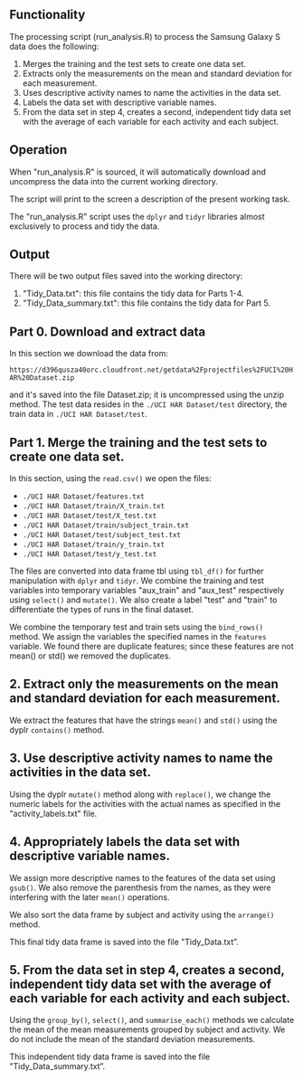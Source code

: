 ## Functionality

The processing script (run_analysis.R) to process the Samsung Galaxy S data does the following:

1. Merges the training and the test sets to create one data set.
2. Extracts only the measurements on the mean and standard deviation for each measurement.
3. Uses descriptive activity names to name the activities in the data set.
4. Labels the data set with descriptive variable names.
5. From the data set in step 4, creates a second, independent tidy data set with the average of each variable for each activity and each subject.


## Operation

When "run_analysis.R" is sourced, it will automatically download and uncompress the data into the current working directory.

The script will print to the screen a description of the present working task.

The "run_analysis.R" script uses the `dplyr` and `tidyr` libraries almost exclusively to process and tidy the data.

## Output

There will be two output files saved into the working directory:

1. "Tidy_Data.txt": this file contains the tidy data for Parts 1-4.
2. "Tidy_Data_summary.txt": this file contains the tidy data for Part 5.

## Part 0. Download and extract data

In this section we download the data from:

`https://d396qusza40orc.cloudfront.net/getdata%2Fprojectfiles%2FUCI%20HAR%20Dataset.zip`

and it's saved into the file Dataset.zip; it is uncompressed using the unzip method. The test data resides in the `./UCI HAR Dataset/test` directory, the train data in `./UCI HAR Dataset/test`.

## Part 1. Merge the training and the test sets to create one data set.

In this section, using the `read.csv()` we open the files:

* `./UCI HAR Dataset/features.txt`
* `./UCI HAR Dataset/train/X_train.txt`
* `./UCI HAR Dataset/test/X_test.txt`
* `./UCI HAR Dataset/train/subject_train.txt`
* `./UCI HAR Dataset/test/subject_test.txt`
* `./UCI HAR Dataset/train/y_train.txt`
* `./UCI HAR Dataset/test/y_test.txt`

The files are converted into data frame tbl using `tbl_df()` for further manipulation with `dplyr` and `tidyr`. We combine the training and test variables into temporary variables "aux_train" and "aux_test" respectively using `select()` and `mutate()`. We also create a label "test" and "train" to differentiate the types of runs in the final dataset.

We combine the temporary test and train sets using the `bind_rows()` method. We assign the variables the specified names in the `features` variable. We found there are duplicate features; since these features are not mean() or std() we removed the duplicates.

## 2. Extract only the measurements on the mean and standard deviation for each measurement.

We extract the features that have the strings `mean()` and `std()` using the dyplr `contains()` method.

## 3. Use descriptive activity names to name the activities in the data set.

Using the dyplr `mutate()` method along with `replace()`, we change the numeric labels for the activities with the actual names as specified in the "activity_labels.txt" file.

## 4. Appropriately labels the data set with descriptive variable names. 

We assign more descriptive names to the features of the data set using `gsub()`. We also remove the parenthesis from the names, as they were interfering with the later `mean()` operations.

We also sort the data frame by subject and activity using the `arrange()` method.

This final tidy data frame is saved into the file "Tidy_Data.txt”.

## 5. From the data set in step 4, creates a second, independent tidy data set with the average of each variable for each activity and each subject.

Using the `group_by()`, `select()`, and `summarise_each()` methods we calculate the mean of the mean measurements grouped by subject and activity. We do not include the mean of the standard deviation measurements.

This independent tidy data frame is saved into the file "Tidy_Data_summary.txt”.
